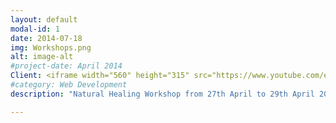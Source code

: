```yaml
---
layout: default
modal-id: 1
date: 2014-07-18
img: Workshops.png
alt: image-alt
#project-date: April 2014
Client: <iframe width="560" height="315" src="https://www.youtube.com/embed/q5Wubpu8tJw?si=Aa2PnYP9A3hfnRLP" title="YouTube video player" frameborder="0" allow="accelerometer; autoplay; clipboard-write; encrypted-media; gyroscope; picture-in-picture; web-share" referrerpolicy="strict-origin-when-cross-origin" allowfullscreen></iframe>
#category: Web Development
description: "Natural Healing Workshop from 27th April to 29th April 2024. For more information"

---
```


